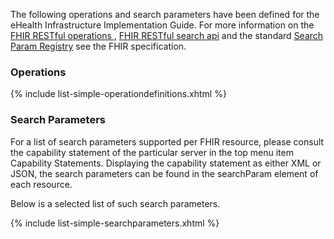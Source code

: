 The following operations and search parameters have been defined for the eHealth Infrastructure Implementation Guide.  For more information on the [FHIR RESTful operations ]({{site.data.fhir.path}}operations.html), [FHIR RESTful search api]({{site.data.fhir.path}}search.html) and the standard [Search Param Registry]({{site.data.fhir.path}}searchparameter-registry.html) see the FHIR specification.

### Operations

{% include list-simple-operationdefinitions.xhtml %}

### Search Parameters

For a list of search parameters supported per FHIR resource, please consult the capability statement of the particular server 
in the top menu item Capability Statements. Displaying the capability statement as either XML or JSON, the search
parameters can be found in the searchParam element of each resource.

Below is a selected list of such search parameters.

{% include list-simple-searchparameters.xhtml %}

